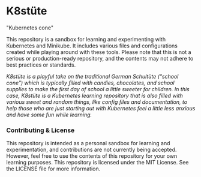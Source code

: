 # K8stüte
"Kubernetes cone"

This repository is a sandbox for learning and experimenting with Kubernetes and Minikube. It includes various files and configurations created while playing around with these tools. Please note that this is not a serious or production-ready repository, and the contents may not adhere to best practices or standards.

_K8stüte is a playful take on the traditional German Schultüte ("school cone") which is typically filled with candies, chocolates, and school supplies to make the first day of school a little sweeter for children. In this case, K8stüte is a Kubernetes learning repository that is also filled with various sweet and random things, like config files and documentation, to help those who are just starting out with Kubernetes feel a little less anxious and have some fun while learning._

### Contributing & License
This repository is intended as a personal sandbox for learning and experimentation, and contributions are not currently being accepted. However, feel free to use the contents of this repository for your own learning purposes. This repository is licensed under the MIT License. See the LICENSE file for more information.